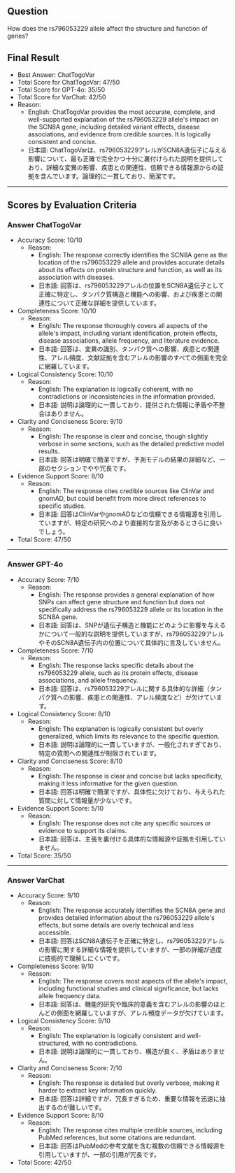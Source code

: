 ## Question

How does the rs796053229 allele affect the structure and function of genes?

## Final Result

- Best Answer: ChatTogoVar
- Total Score for ChatTogoVar: 47/50
- Total Score for GPT-4o: 35/50
- Total Score for VarChat: 42/50
- Reason:
  - English: ChatTogoVar provides the most accurate, complete, and well-supported explanation of the rs796053229 allele's impact on the SCN8A gene, including detailed variant effects, disease associations, and evidence from credible sources. It is logically consistent and concise.
  - 日本語: ChatTogoVarは、rs796053229アレルがSCN8A遺伝子に与える影響について、最も正確で完全かつ十分に裏付けられた説明を提供しており、詳細な変異の影響、疾患との関連性、信頼できる情報源からの証拠を含んでいます。論理的に一貫しており、簡潔です。

---

## Scores by Evaluation Criteria

### Answer ChatTogoVar
- Accuracy Score: 10/10
  - Reason: 
    - English: The response correctly identifies the SCN8A gene as the location of the rs796053229 allele and provides accurate details about its effects on protein structure and function, as well as its association with diseases.
    - 日本語: 回答は、rs796053229アレルの位置をSCN8A遺伝子として正確に特定し、タンパク質構造と機能への影響、および疾患との関連性について正確な詳細を提供しています。
- Completeness Score: 10/10
  - Reason: 
    - English: The response thoroughly covers all aspects of the allele's impact, including variant identification, protein effects, disease associations, allele frequency, and literature evidence.
    - 日本語: 回答は、変異の識別、タンパク質への影響、疾患との関連性、アレル頻度、文献証拠を含むアレルの影響のすべての側面を完全に網羅しています。
- Logical Consistency Score: 10/10
  - Reason: 
    - English: The explanation is logically coherent, with no contradictions or inconsistencies in the information provided.
    - 日本語: 説明は論理的に一貫しており、提供された情報に矛盾や不整合はありません。
- Clarity and Conciseness Score: 9/10
  - Reason: 
    - English: The response is clear and concise, though slightly verbose in some sections, such as the detailed predictive model results.
    - 日本語: 回答は明確で簡潔ですが、予測モデルの結果の詳細など、一部のセクションでやや冗長です。
- Evidence Support Score: 8/10
  - Reason: 
    - English: The response cites credible sources like ClinVar and gnomAD, but could benefit from more direct references to specific studies.
    - 日本語: 回答はClinVarやgnomADなどの信頼できる情報源を引用していますが、特定の研究へのより直接的な言及があるとさらに良いでしょう。
- Total Score: 47/50

---

### Answer GPT-4o
- Accuracy Score: 7/10
  - Reason: 
    - English: The response provides a general explanation of how SNPs can affect gene structure and function but does not specifically address the rs796053229 allele or its location in the SCN8A gene.
    - 日本語: 回答は、SNPが遺伝子構造と機能にどのように影響を与えるかについて一般的な説明を提供していますが、rs796053229アレルやそのSCN8A遺伝子内の位置について具体的に言及していません。
- Completeness Score: 7/10
  - Reason: 
    - English: The response lacks specific details about the rs796053229 allele, such as its protein effects, disease associations, and allele frequency.
    - 日本語: 回答は、rs796053229アレルに関する具体的な詳細（タンパク質への影響、疾患との関連性、アレル頻度など）が欠けています。
- Logical Consistency Score: 8/10
  - Reason: 
    - English: The explanation is logically consistent but overly generalized, which limits its relevance to the specific question.
    - 日本語: 説明は論理的に一貫していますが、一般化されすぎており、特定の質問への関連性が制限されています。
- Clarity and Conciseness Score: 8/10
  - Reason: 
    - English: The response is clear and concise but lacks specificity, making it less informative for the given question.
    - 日本語: 回答は明確で簡潔ですが、具体性に欠けており、与えられた質問に対して情報量が少ないです。
- Evidence Support Score: 5/10
  - Reason: 
    - English: The response does not cite any specific sources or evidence to support its claims.
    - 日本語: 回答は、主張を裏付ける具体的な情報源や証拠を引用していません。
- Total Score: 35/50

---

### Answer VarChat
- Accuracy Score: 9/10
  - Reason: 
    - English: The response accurately identifies the SCN8A gene and provides detailed information about the rs796053229 allele's effects, but some details are overly technical and less accessible.
    - 日本語: 回答はSCN8A遺伝子を正確に特定し、rs796053229アレルの影響に関する詳細な情報を提供していますが、一部の詳細が過度に技術的で理解しにくいです。
- Completeness Score: 9/10
  - Reason: 
    - English: The response covers most aspects of the allele's impact, including functional studies and clinical significance, but lacks allele frequency data.
    - 日本語: 回答は、機能的研究や臨床的意義を含むアレルの影響のほとんどの側面を網羅していますが、アレル頻度データが欠けています。
- Logical Consistency Score: 9/10
  - Reason: 
    - English: The explanation is logically consistent and well-structured, with no contradictions.
    - 日本語: 説明は論理的に一貫しており、構造が良く、矛盾はありません。
- Clarity and Conciseness Score: 7/10
  - Reason: 
    - English: The response is detailed but overly verbose, making it harder to extract key information quickly.
    - 日本語: 回答は詳細ですが、冗長すぎるため、重要な情報を迅速に抽出するのが難しいです。
- Evidence Support Score: 8/10
  - Reason: 
    - English: The response cites multiple credible sources, including PubMed references, but some citations are redundant.
    - 日本語: 回答はPubMedの参考文献を含む複数の信頼できる情報源を引用していますが、一部の引用が冗長です。
- Total Score: 42/50